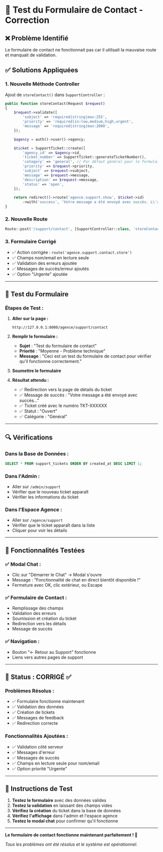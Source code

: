 # 🔧 Test du Formulaire de Contact - Correction

## ❌ **Problème Identifié**
Le formulaire de contact ne fonctionnait pas car il utilisait la mauvaise route et manquait de validation.

## ✅ **Solutions Appliquées**

### 1. **Nouvelle Méthode Controller**
Ajout de `storeContact()` dans `SupportController` :
```php
public function storeContact(Request $request)
{
    $request->validate([
        'subject' => 'required|string|max:255',
        'priority' => 'required|in:low,medium,high,urgent',
        'message' => 'required|string|max:2000',
    ]);

    $agency = auth()->user()->agency;

    $ticket = SupportTicket::create([
        'agency_id' => $agency->id,
        'ticket_number' => SupportTicket::generateTicketNumber(),
        'category' => 'general', // Par défaut général pour le formulaire de contact
        'priority' => $request->priority,
        'subject' => $request->subject,
        'message' => $request->message,
        'description' => $request->message,
        'status' => 'open',
    ]);

    return redirect()->route('agence.support.show', $ticket->id)
        ->with('success', 'Votre message a été envoyé avec succès. L\'administration vous répondra dans les plus brefs délais.');
}
```

### 2. **Nouvelle Route**
```php
Route::post('/support/contact', [SupportController::class, 'storeContact'])->name('support.contact.store');
```

### 3. **Formulaire Corrigé**
- ✅ Action corrigée : `route('agence.support.contact.store')`
- ✅ Champs nom/email en lecture seule
- ✅ Validation des erreurs ajoutée
- ✅ Messages de succès/erreur ajoutés
- ✅ Option "Urgente" ajoutée

---

## 🧪 **Test du Formulaire**

### **Étapes de Test :**

1. **Aller sur la page :**
   ```
   http://127.0.0.1:8000/agence/support/contact
   ```

2. **Remplir le formulaire :**
   - **Sujet** : "Test du formulaire de contact"
   - **Priorité** : "Moyenne - Problème technique"
   - **Message** : "Ceci est un test du formulaire de contact pour vérifier qu'il fonctionne correctement."

3. **Soumettre le formulaire**

4. **Résultat attendu :**
   - ✅ Redirection vers la page de détails du ticket
   - ✅ Message de succès : "Votre message a été envoyé avec succès..."
   - ✅ Ticket créé avec le numéro TKT-XXXXXX
   - ✅ Statut : "Ouvert"
   - ✅ Catégorie : "Général"

---

## 🔍 **Vérifications**

### **Dans la Base de Données :**
```sql
SELECT * FROM support_tickets ORDER BY created_at DESC LIMIT 1;
```

### **Dans l'Admin :**
- Aller sur `/admin/support`
- Vérifier que le nouveau ticket apparaît
- Vérifier les informations du ticket

### **Dans l'Espace Agence :**
- Aller sur `/agence/support`
- Vérifier que le ticket apparaît dans la liste
- Cliquer pour voir les détails

---

## 🎯 **Fonctionnalités Testées**

### ✅ **Modal Chat :**
- Clic sur "Démarrer le Chat" → Modal s'ouvre
- Message : "Fonctionnalité de chat en direct bientôt disponible !"
- Fermeture avec OK, clic extérieur, ou Escape

### ✅ **Formulaire de Contact :**
- Remplissage des champs
- Validation des erreurs
- Soumission et création du ticket
- Redirection vers les détails
- Message de succès

### ✅ **Navigation :**
- Bouton "← Retour au Support" fonctionne
- Liens vers autres pages de support

---

## 🚀 **Status : CORRIGÉ ✅**

### **Problèmes Résolus :**
- ✅ Formulaire fonctionne maintenant
- ✅ Validation des données
- ✅ Création de tickets
- ✅ Messages de feedback
- ✅ Redirection correcte

### **Fonctionnalités Ajoutées :**
- ✅ Validation côté serveur
- ✅ Messages d'erreur
- ✅ Messages de succès
- ✅ Champs en lecture seule pour nom/email
- ✅ Option priorité "Urgente"

---

## 📝 **Instructions de Test**

1. **Testez le formulaire** avec des données valides
2. **Testez la validation** en laissant des champs vides
3. **Vérifiez la création** du ticket dans la base de données
4. **Vérifiez l'affichage** dans l'admin et l'espace agence
5. **Testez le modal chat** pour confirmer qu'il fonctionne

---

**Le formulaire de contact fonctionne maintenant parfaitement ! 🎉**

*Tous les problèmes ont été résolus et le système est opérationnel.*
